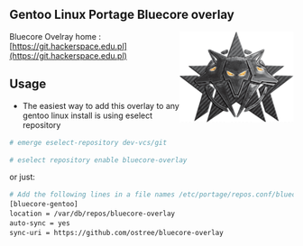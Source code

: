 ## Gentoo Linux Portage Bluecore overlay
<img width="40%" align="right" src="https://github.com/ostree/bluecore-overlay/blob/master/img/logo.png">
<p align="right" width="40%" >
  
Bluecore Ovelray home : [https://git.hackerspace.edu.pl](https://git.hackerspace.edu.pl)

</p>






Usage
-----

* The easiest way to add this overlay to any gentoo linux install is using eselect repository

```bash
# emerge eselect-repository dev-vcs/git
```
```bash
# eselect repository enable bluecore-overlay
```
or just:

```bash
# Add the following lines in a file names /etc/portage/repos.conf/bluecore-overlay.conf
[bluecore-gentoo]
location = /var/db/repos/bluecore-overlay
auto-sync = yes
sync-uri = https://github.com/ostree/bluecore-overlay
```


